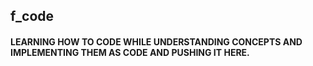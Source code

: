 ## f_code
#### LEARNING HOW TO CODE WHILE UNDERSTANDING CONCEPTS AND IMPLEMENTING THEM AS CODE AND PUSHING IT HERE.
